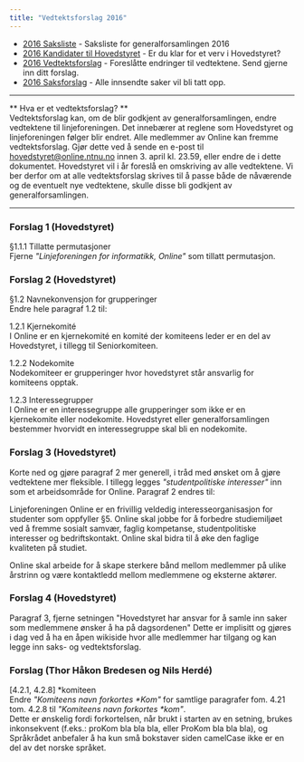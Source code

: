 ```yaml
---
title: "Vedtektsforslag 2016"
---
```


* [2016 Saksliste](/wiki/online/generalforsamlingen/2016/saksliste) - Saksliste for generalforsamlingen 2016
* [2016 Kandidater til Hovedstyret](/wiki/online/generalforsamlingen/2016/valg) - Er du klar for et verv i Hovedstyret?
* [2016 Vedtektsforslag](/wiki/online/generalforsamlingen/2016/vedtekstforslag) - Foreslåtte endringer til vedtektene. Send gjerne inn ditt forslag.
* [2016 Saksforslag](/wiki/online/generalforsamlingen/2016/saksforslag) - Alle innsendte saker vil bli tatt opp.

---

** Hva er et vedtektsforslag? **  
Vedtektsforslag kan, om de blir godkjent av generalforsamlingen, endre vedtektene til linjeforeningen. Det innebærer at reglene som Hovedstyret og linjeforeningen følger blir endret. Alle medlemmer av Online kan fremme vedtektsforslag. Gjør dette ved å sende en e-post til hovedstyret@online.ntnu.no innen 3. april kl. 23.59, eller endre de i dette dokumentet. Hovedstyret vil i år foreslå en omskriving av alle vedtektene. Vi ber derfor om at alle vedtektsforslag skrives til å passe både de nåværende og de eventuelt nye vedtektene, skulle disse bli godkjent av generalforsamlingen.

---
### Forslag 1 (Hovedstyret)
§1.1.1 Tillatte permutasjoner  
Fjerne *"Linjeforeningen for informatikk, Online"* som tillatt permutasjon.

### Forslag 2 (Hovedstyret)
§1.2 Navnekonvensjon for grupperinger  
Endre hele paragraf 1.2 til:  

1.2.1 Kjernekomité  
I Online er en kjernekomité en komité der komiteens leder er en del av Hovedstyret, i tillegg til Seniorkomiteen. 

1.2.2 Nodekomite  
Nodekomiteer er grupperinger hvor hovedstyret står ansvarlig for komiteens opptak.

1.2.3 Interessegrupper  
I Online er en interessegruppe alle grupperinger som ikke er en kjernekomite eller nodekomite. Hovedstyret eller generalforsamlingen bestemmer hvorvidt en interessegruppe skal bli en nodekomite.

### Forslag 3 (Hovedstyret)
Korte ned og gjøre paragraf 2 mer generell, i tråd med ønsket om å gjøre vedtektene mer fleksible. I tillegg legges *"studentpolitiske interesser"* inn som et arbeidsområde for Online. Paragraf 2 endres til:

Linjeforeningen Online er en frivillig veldedig interesseorganisasjon for studenter som oppfyller §5. Online skal jobbe for å forbedre studiemiljøet ved å fremme sosialt samvær, faglig kompetanse, studentpolitiske interesser og bedriftskontakt. Online skal bidra til å øke den faglige kvaliteten på studiet.

Online skal arbeide for å skape sterkere bånd mellom medlemmer på ulike årstrinn og være kontaktledd mellom medlemmene og eksterne aktører. 

### Forslag 4 (Hovedstyret)

Paragraf 3, fjerne setningen "Hovedstyret har ansvar for å samle inn saker som medlemmene ønsker å ha på dagsordenen" Dette er implisitt og gjøres i dag ved å ha en åpen wikiside hvor alle medlemmer har tilgang og kan legge inn saks- og vedtektsforslag. 

### Forslag (Thor Håkon Bredesen og Nils Herdé)
[4.2.1, 4.2.8]  \*komiteen  
Endre *"Komiteens navn forkortes \*Kom"* for samtlige paragrafer fom. 4.21 tom. 4.2.8 til *"Komiteens navn forkortes \*kom"*.  
Dette er ønskelig fordi forkortelsen, når brukt i starten av en setning, brukes inkonsekvent (f.eks.: proKom bla bla bla, eller ProKom bla bla bla), og Språkrådet anbefaler å ha kun små bokstaver siden camelCase ikke er en del av det norske språket.
